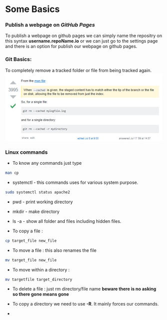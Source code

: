 # Some Basics

### Publish a webpage on *GitHub Pages*	
 To publish a webpage on github pages we can simply name the repositry on this syntax __username.repoName.io__ or we can just go to the settings page and there is an option for publish our webpage on github pages. 

### Git Basics:
 To completely remove a tracked folder or file from being tracked again.
 ![](inc/gitBasics.PNG)


### Linux commands 

* To know any commands just type 
```bash 
man cp
```

* systemctl - this commands uses for various system purpose. 
```bash
sudo systemctl status apache2
```

* pwd - print working directory 

* mkdir - make directory 

* ls -a - show all folder and files including hidden files. 

* To copy a file : 
```bash 
cp target_file new_file
```

* To move a file : this also renames the file
```bash 
mv target_file new_file
```

* To move within a directory : 
```bash 
mv targetfile target_directory
```

* To delete a file : just rm directory/file name **beware there is no asking so there gone means gone** 

* To copy a directory we need to use **-R**. It mainly forces our commands. 

*  

